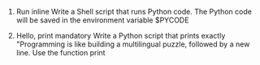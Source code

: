 1. Run inline
Write a Shell script that runs Python code.
The Python code will be saved in the environment variable $PYCODE

2. Hello, print
mandatory
Write a Python script that prints exactly "Programming is like building a multilingual puzzle, followed by a new line.
Use the function print


